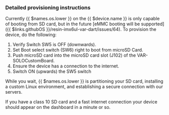 ### Detailed provisioning instructions 

Currently {{ $names.os.lower }} on the {{ $device.name }} is only capable of booting from SD card, but in the future [eMMC booting will be supported]({{ $links.githubOS }}/resin-imx6ul-var-dart/issues/64). To provision the device, do the following:
1. Verify Switch SW5 is OFF (downwards).
2. Set Boot select switch (SW6) right to boot from microSD Card.
3. Push microSD card into the microSD card slot (J102) of the
VAR-SOLOCustomBoard.
4. Ensure the device has a connection to the internet.
5. Switch ON (upwards) the SW5 switch

While you wait, {{ $names.os.lower }} is partitioning your SD card, installing a custom Linux environment, and establishing a secure connection with our servers.

If you have a class 10 SD card and a fast internet connection your device should appear on the dashboard in a minute or so.